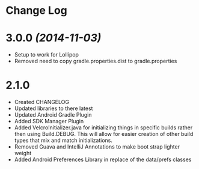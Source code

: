 # Change Log

# 3.0.0 *(2014-11-03)*

* Setup to work for Lollipop
* Removed need to copy gradle.properties.dist to gradle.properties

# 2.1.0

* Created CHANGELOG
* Updated libraries to there latest
* Updated Android Gradle Plugin
* Added SDK Manager Plugin
* Added VelcroInitializer.java for initializing things in specific builds rather
then using Build.DEBUG. This will allow for easier creation of other build types
that mix and match initializations.
* Removed Guava and IntelliJ Annotations to make boot strap lighter weight
* Added Android Preferences Library in replace of the data/prefs classes
